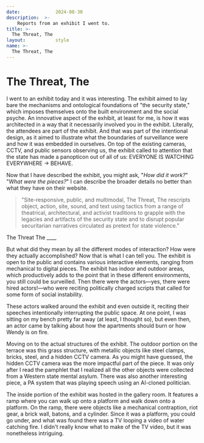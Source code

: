 ```yaml
---
date:             2024-08-30
description:  >-
    Reports from an exhibit I went to.
title: >-
  The Threat, The        
layout:           style
name: >-
  The Threat, The        
---
```


# The Threat, The      

I went to an exhibit today and it was interesting. The exhibit aimed to lay bare the mechanisms and ontological foundations of "the security state," which imposes themselves onto the built environment and the social psyche. An innovative aspect of the exhibit, at least for me, is how it was architected in a way that it necessarily involved you in the exhibit. Literally, the attendees are part of the exhibit. And that was part of the intentional design, as it aimed to illustrate what the boundaries of surveillance were and how it was embedded in ourselves. On top of the existing cameras, CCTV, and public sensors observing us, the exhibit called to attention that the state has made a panopticon out of all of us: EVERYONE IS WATCHING EVERYWHERE -> BEHAVE.

Now that I have described the exhibit, you might ask, "*How did it work?*" "*What were the pieces?*" I can describe the broader details no better than what they have on their website.

> "Site-responsive, public, and multimodal, The Threat, The rescripts object, action, site, sound, and text using tactics from a range of theatrical, architectural, and activist traditions to grapple with the legacies and artifacts of the security state and to disrupt popular securitarian narratives circulated as pretext for state violence."
<figcaption class="blockquote-footer">The Threat The ____</figcaption>

But what did they mean by all the different modes of interaction? How were they actually accomplished? Now that is what I can tell you. The exhibit is open to the public and contains various interactive elements, ranging from mechanical to digital pieces. The exhibit has indoor and outdoor areas, which productively adds to the point that in these different environments, you still could be surveilled. Then there were the actors—yes, there were hired actors!—who were reciting politically charged scripts that called for some form of social instability.

These actors walked around the exhibit and even outside it, reciting their speeches intentionally interrupting the public space. At one point, I was sitting on my bench pretty far away (at least, I thought so), but even then, an actor came by talking about how the apartments should burn or how Wendy is on fire.

Moving on to the actual structures of the exhibit. The outdoor portion on the terrace was this grass structure, with metallic objects like steel clamps, bricks, steel, and a hidden CCTV camera. As you might have guessed, the hidden CCTV camera was the more impactful part of the piece. It was only after I read the pamphlet that I realized all the other objects were collected from a Western state mental asylum. There was also another interesting piece, a PA system that was playing speech using an AI-cloned politician.

The inside portion of the exhibit was hosted in the gallery room. It features a ramp where you can walk up onto a platform and walk down onto a platform. On the ramp, there were objects like a mechanical contraption, riot gear, a brick wall, batons, and a cylinder. Since it was a platform, you could go under, and what was found there was a TV looping a video of water catching fire. I didn't really know what to make of the TV video, but it was nonetheless intriguing.